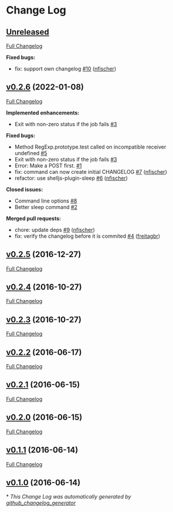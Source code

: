 # Change Log

## [Unreleased](https://github.com/shelljs/changelog/tree/HEAD)

[Full Changelog](https://github.com/shelljs/changelog/compare/v0.2.6...HEAD)

**Fixed bugs:**

- fix: support own changelog [\#10](https://github.com/shelljs/changelog/pull/10) ([nfischer](https://github.com/nfischer))

## [v0.2.6](https://github.com/shelljs/changelog/tree/v0.2.6) (2022-01-08)
[Full Changelog](https://github.com/shelljs/changelog/compare/v0.2.5...v0.2.6)

**Implemented enhancements:**

- Exit with non-zero status if the job fails [\#3](https://github.com/shelljs/changelog/issues/3)

**Fixed bugs:**

- Method RegExp.prototype.test called on incompatible receiver undefined [\#5](https://github.com/shelljs/changelog/issues/5)
- Exit with non-zero status if the job fails [\#3](https://github.com/shelljs/changelog/issues/3)
- Error: Make a POST first. [\#1](https://github.com/shelljs/changelog/issues/1)
- fix: command can now create initial CHANGELOG [\#7](https://github.com/shelljs/changelog/pull/7) ([nfischer](https://github.com/nfischer))
- refactor: use shelljs-plugin-sleep [\#6](https://github.com/shelljs/changelog/pull/6) ([nfischer](https://github.com/nfischer))

**Closed issues:**

- Command line options [\#8](https://github.com/shelljs/changelog/issues/8)
- Better sleep command [\#2](https://github.com/shelljs/changelog/issues/2)

**Merged pull requests:**

- chore: update deps [\#9](https://github.com/shelljs/changelog/pull/9) ([nfischer](https://github.com/nfischer))
- fix: verify the changelog before it is commited [\#4](https://github.com/shelljs/changelog/pull/4) ([freitagbr](https://github.com/freitagbr))

## [v0.2.5](https://github.com/shelljs/changelog/tree/v0.2.5) (2016-12-27)
[Full Changelog](https://github.com/shelljs/changelog/compare/v0.2.4...v0.2.5)

## [v0.2.4](https://github.com/shelljs/changelog/tree/v0.2.4) (2016-10-27)
[Full Changelog](https://github.com/shelljs/changelog/compare/v0.2.3...v0.2.4)

## [v0.2.3](https://github.com/shelljs/changelog/tree/v0.2.3) (2016-10-27)
[Full Changelog](https://github.com/shelljs/changelog/compare/v0.2.2...v0.2.3)

## [v0.2.2](https://github.com/shelljs/changelog/tree/v0.2.2) (2016-06-17)
[Full Changelog](https://github.com/shelljs/changelog/compare/v0.2.1...v0.2.2)

## [v0.2.1](https://github.com/shelljs/changelog/tree/v0.2.1) (2016-06-15)
[Full Changelog](https://github.com/shelljs/changelog/compare/v0.2.0...v0.2.1)

## [v0.2.0](https://github.com/shelljs/changelog/tree/v0.2.0) (2016-06-15)
[Full Changelog](https://github.com/shelljs/changelog/compare/v0.1.1...v0.2.0)

## [v0.1.1](https://github.com/shelljs/changelog/tree/v0.1.1) (2016-06-14)
[Full Changelog](https://github.com/shelljs/changelog/compare/v0.1.0...v0.1.1)

## [v0.1.0](https://github.com/shelljs/changelog/tree/v0.1.0) (2016-06-14)


\* *This Change Log was automatically generated by [github_changelog_generator](https://github.com/skywinder/Github-Changelog-Generator)*